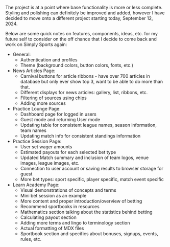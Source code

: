 The project is at a point where base functionality is more or less complete. 
Styling and polishing can definitely be improved and added, however I have decided 
to move onto a different project starting today, September 12, 2024.

Below are some quick notes on features, components, ideas, etc. for my future self to consider
on the off chance that I decide to come back and work on Simply Sports again:
- General:
    - Authentication and profiles
    - Theme (background colors, button colors, fonts, etc.)
- News Articles Page:
    - Carnival buttons for article ribbons - have over 700 articles in database but only ever show top 3, want to be able to do more than that.
    - Different displays for news articles: gallery, list, ribbons, etc.
    - Filtering of sources using chips
    - Adding more sources
- Practice Lounge Page:
    - Dashboard page for logged in users
    - Guest mode and returning User mode
    - Updating table for consistent league names, season information, team names
    - Updating match info for consistent standings information
- Practice Session Page:
    - User set wager amounts
    - Estimated payouts for each selected bet type
    - Updated Match summary and inclusion of team logos, venue images, league images, etc.
    - Connection to user account or saving results to browser storage for guest
    - More bet types: sport specific, player specific, match event specific
- Learn Academy Page:
    - Visual demonstrations of concepts and terms
    - Mini bet session as an example
    - More content and proper introduction/overview of betting
    - Recommend sportbooks in resources
    - Mathematics section talking about the statistics behind betting
    - Calculating payout section
    - Adding more terms and lingo to terminology section
    - Actual formatting of MDX files
    - Sportbook section and specifics about bonuses, signups, events, rules, etc.